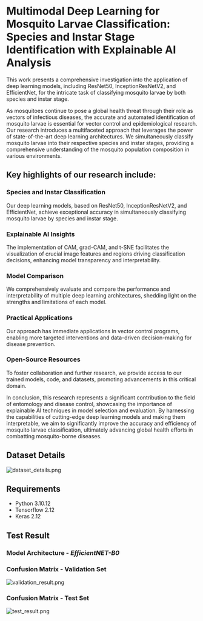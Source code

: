 # Multimodal Deep Learning for Mosquito Larvae Classification: Species and Instar Stage Identification with Explainable AI Analysis
This work presents a comprehensive investigation into the application of deep learning models, including ResNet50, InceptionResNetV2, and EfficientNet, for the intricate task of classifying mosquito larvae by both species and instar stage.

As mosquitoes continue to pose a global health threat through their role as vectors of infectious diseases, the accurate and automated identification of mosquito larvae is essential for vector control and epidemiological research. Our research introduces a multifaceted approach that leverages the power of state-of-the-art deep learning architectures. We simultaneously classify mosquito larvae into their respective species and instar stages, providing a comprehensive understanding of the mosquito population composition in various environments.

## Key highlights of our research include:

### Species and Instar Classification

Our deep learning models, based on ResNet50, InceptionResNetV2, and EfficientNet, achieve exceptional accuracy in simultaneously classifying mosquito larvae by species and instar stage.

### Explainable AI Insights

The implementation of CAM, grad-CAM, and t-SNE facilitates the visualization of crucial image features and regions driving classification decisions, enhancing model transparency and interpretability.

### Model Comparison

We comprehensively evaluate and compare the performance and interpretability of multiple deep learning architectures, shedding light on the strengths and limitations of each model.

### Practical Applications

Our approach has immediate applications in vector control programs, enabling more targeted interventions and data-driven decision-making for disease prevention.

### Open-Source Resources

To foster collaboration and further research, we provide access to our trained models, code, and datasets, promoting advancements in this critical domain.

In conclusion, this research represents a significant contribution to the field of entomology and disease control, showcasing the importance of explainable AI techniques in model selection and evaluation. By harnessing the capabilities of cutting-edge deep learning models and making them interpretable, we aim to significantly improve the accuracy and efficiency of mosquito larvae classification, ultimately advancing global health efforts in combatting mosquito-borne diseases.

## Dataset Details

![dataset_details.png](https://github.com/FarhatBuet14/mosquitoAI/tree/main/larvaeNET/LarvaeSpeciesInstarClassification/images/dataset_details.png)

## Requirements
* Python 3.10.12
* Tensorflow 2.12
* Keras 2.12

## Test Result

### Model Architecture - *EfficientNET-B0*

### Confusion Matrix - Validation Set

![validation_result.png](https://github.com/FarhatBuet14/mosquitoAI/tree/main/larvaeNET/LarvaeSpeciesInstarClassification/images/validation_result.png)

### Confusion Matrix - Test Set

![test_result.png](https://github.com/FarhatBuet14/mosquitoAI/tree/main/larvaeNET/LarvaeSpeciesInstarClassification/images/test_result.png)


